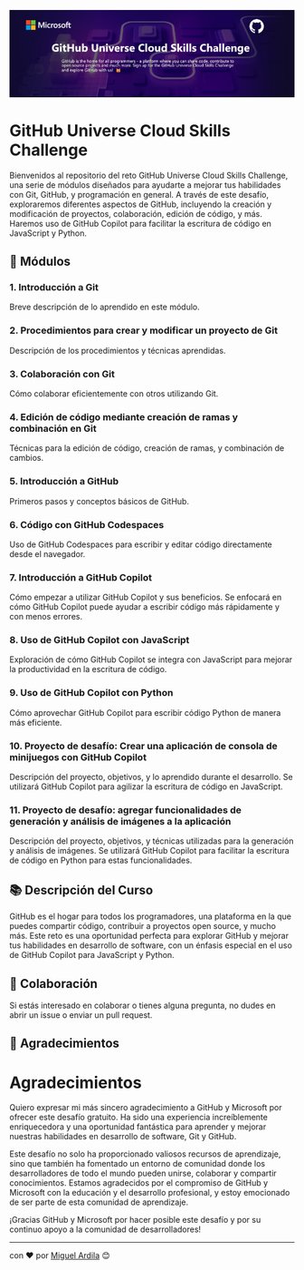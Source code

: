 ![GitHub Universe](./assets/github.png)


# GitHub Universe Cloud Skills Challenge

Bienvenidos al repositorio del reto GitHub Universe Cloud Skills Challenge, una serie de módulos diseñados para ayudarte a mejorar tus habilidades con Git, GitHub, y programación en general. A través de este desafío, exploraremos diferentes aspectos de GitHub, incluyendo la creación y modificación de proyectos, colaboración, edición de código, y más. Haremos uso de GitHub Copilot para facilitar la escritura de código en JavaScript y Python.

## 🚀 Módulos

### 1. Introducción a Git
Breve descripción de lo aprendido en este módulo.

### 2. Procedimientos para crear y modificar un proyecto de Git
Descripción de los procedimientos y técnicas aprendidas.

### 3. Colaboración con Git
Cómo colaborar eficientemente con otros utilizando Git.

### 4. Edición de código mediante creación de ramas y combinación en Git
Técnicas para la edición de código, creación de ramas, y combinación de cambios.

### 5. Introducción a GitHub
Primeros pasos y conceptos básicos de GitHub.

### 6. Código con GitHub Codespaces
Uso de GitHub Codespaces para escribir y editar código directamente desde el navegador.

### 7. Introducción a GitHub Copilot
Cómo empezar a utilizar GitHub Copilot y sus beneficios. Se enfocará en cómo GitHub Copilot puede ayudar a escribir código más rápidamente y con menos errores.

### 8. Uso de GitHub Copilot con JavaScript
Exploración de cómo GitHub Copilot se integra con JavaScript para mejorar la productividad en la escritura de código.

### 9. Uso de GitHub Copilot con Python
Cómo aprovechar GitHub Copilot para escribir código Python de manera más eficiente.

### 10. Proyecto de desafío: Crear una aplicación de consola de minijuegos con GitHub Copilot
Descripción del proyecto, objetivos, y lo aprendido durante el desarrollo. Se utilizará GitHub Copilot para agilizar la escritura de código en JavaScript.

### 11. Proyecto de desafío: agregar funcionalidades de generación y análisis de imágenes a la aplicación
Descripción del proyecto, objetivos, y técnicas utilizadas para la generación y análisis de imágenes. Se utilizará GitHub Copilot para facilitar la escritura de código en Python para estas funcionalidades.

## 📚 Descripción del Curso

GitHub es el hogar para todos los programadores, una plataforma en la que puedes compartir código, contribuir a proyectos open source, y mucho más. Este reto es una oportunidad perfecta para explorar GitHub y mejorar tus habilidades en desarrollo de software, con un énfasis especial en el uso de GitHub Copilot para JavaScript y Python.

## 🤝 Colaboración

Si estás interesado en colaborar o tienes alguna pregunta, no dudes en abrir un issue o enviar un pull request.

## 🎁 Agradecimientos

# Agradecimientos

Quiero expresar mi más sincero agradecimiento a GitHub y Microsoft por ofrecer este desafío gratuito. Ha sido una experiencia increíblemente enriquecedora y una oportunidad fantástica para aprender y mejorar nuestras habilidades en desarrollo de software, Git y GitHub.

Este desafío no solo ha proporcionado valiosos recursos de aprendizaje, sino que también ha fomentado un entorno de comunidad donde los desarrolladores de todo el mundo pueden unirse, colaborar y compartir conocimientos. Estamos agradecidos por el compromiso de GitHub y Microsoft con la educación y el desarrollo profesional, y estoy emocionado de ser parte de esta comunidad de aprendizaje.

¡Gracias GitHub y Microsoft por hacer posible este desafío y por su continuo apoyo a la comunidad de desarrolladores!


---

con ❤️ por [Miguel Ardila](https://github.com/miguel-ardila) 😊
